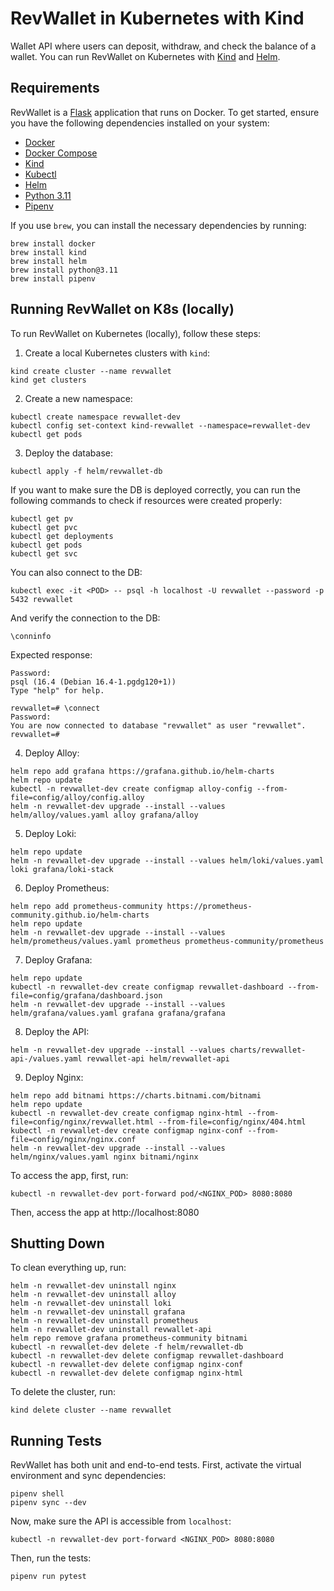 # RevWallet in Kubernetes with Kind

Wallet API where users can deposit, withdraw, and check the balance of a wallet. You can run RevWallet on Kubernetes with [Kind](https://kind.sigs.k8s.io/) and [Helm](https://helm.sh/).

## Requirements
RevWallet is a [Flask](https://flask.palletsprojects.com/en/3.0.x/) application that runs on Docker. To get started, ensure you have the following dependencies installed on your system:
- [Docker](https://docs.docker.com/guides/getting-started/)
- [Docker Compose](https://docs.docker.com/compose/gettingstarted/)
- [Kind](https://kind.sigs.k8s.io/docs/user/quick-start/)
- [Kubectl](https://kubernetes.io/docs/reference/kubectl/)
- [Helm](https://helm.sh/docs/intro/quickstart/)
- [Python 3.11](https://www.python.org/downloads/)
- [Pipenv](https://pipenv.pypa.io/en/latest/)

If you use `brew`, you can install the necessary dependencies by running:
```
brew install docker
brew install kind
brew install helm
brew install python@3.11
brew install pipenv
```

## Running RevWallet on K8s (locally)
To run RevWallet on Kubernetes (locally), follow these steps:

1. Create a local Kubernetes clusters with `kind`:
```
kind create cluster --name revwallet
kind get clusters
```
2. Create a new namespace:
```
kubectl create namespace revwallet-dev
kubectl config set-context kind-revwallet --namespace=revwallet-dev
kubectl get pods
```
3. Deploy the database:
```
kubectl apply -f helm/revwallet-db
```
If you want to make sure the DB is deployed correctly, you can run the following commands to check if resources were created properly:
```
kubectl get pv
kubectl get pvc
kubectl get deployments
kubectl get pods
kubectl get svc
```
You can also connect to the DB:
```
kubectl exec -it <POD> -- psql -h localhost -U revwallet --password -p 5432 revwallet
```
And verify the connection to the DB:
```
\conninfo
```
Expected response:
```
Password:
psql (16.4 (Debian 16.4-1.pgdg120+1))
Type "help" for help.

revwallet=# \connect
Password:
You are now connected to database "revwallet" as user "revwallet".
revwallet=#
```
4. Deploy Alloy:
```
helm repo add grafana https://grafana.github.io/helm-charts
helm repo update
kubectl -n revwallet-dev create configmap alloy-config --from-file=config/alloy/config.alloy
helm -n revwallet-dev upgrade --install --values helm/alloy/values.yaml alloy grafana/alloy
```
5. Deploy Loki:
```
helm repo update
helm -n revwallet-dev upgrade --install --values helm/loki/values.yaml loki grafana/loki-stack
```
6. Deploy Prometheus:
```
helm repo add prometheus-community https://prometheus-community.github.io/helm-charts
helm repo update
helm -n revwallet-dev upgrade --install --values helm/prometheus/values.yaml prometheus prometheus-community/prometheus
```
7. Deploy Grafana:
```
helm repo update
kubectl -n revwallet-dev create configmap revwallet-dashboard --from-file=config/grafana/dashboard.json
helm -n revwallet-dev upgrade --install --values helm/grafana/values.yaml grafana grafana/grafana
```
8. Deploy the API:
```
helm -n revwallet-dev upgrade --install --values charts/revwallet-api-/values.yaml revwallet-api helm/revwallet-api
```
9. Deploy Nginx:
```
helm repo add bitnami https://charts.bitnami.com/bitnami
helm repo update
kubectl -n revwallet-dev create configmap nginx-html --from-file=config/nginx/revwallet.html --from-file=config/nginx/404.html 
kubectl -n revwallet-dev create configmap nginx-conf --from-file=config/nginx/nginx.conf
helm -n revwallet-dev upgrade --install --values helm/nginx/values.yaml nginx bitnami/nginx
```
To access the app, first, run:
```
kubectl -n revwallet-dev port-forward pod/<NGINX_POD> 8080:8080
```
Then, access the app at http://localhost:8080

## Shutting Down
To clean everything up, run:
```
helm -n revwallet-dev uninstall nginx
helm -n revwallet-dev uninstall alloy
helm -n revwallet-dev uninstall loki
helm -n revwallet-dev uninstall grafana
helm -n revwallet-dev uninstall prometheus
helm -n revwallet-dev uninstall revwallet-api
helm repo remove grafana prometheus-community bitnami
kubectl -n revwallet-dev delete -f helm/revwallet-db
kubectl -n revwallet-dev delete configmap revwallet-dashboard
kubectl -n revwallet-dev delete configmap nginx-conf
kubectl -n revwallet-dev delete configmap nginx-html
```

To delete the cluster, run:
```
kind delete cluster --name revwallet
```

## Running Tests
RevWallet has both unit and end-to-end tests. First, activate the virtual environment and sync dependencies:
```
pipenv shell
pipenv sync --dev
```

Now, make sure the API is accessible from `localhost`:
```
kubectl -n revwallet-dev port-forward <NGINX_POD> 8080:8080
```

Then, run the tests:
```
pipenv run pytest
```
